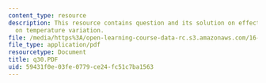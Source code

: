 ```yaml
---
content_type: resource
description: This resource contains question and its solution on effect of axial velocity
  on temperature variation.
file: /media/https%3A/open-learning-course-data-rc.s3.amazonaws.com/16-01-unified-engineering-i-ii-iii-iv-fall-2005-spring-2006/59431f0e03fe0779ce24fc51c7ba1563_q30.PDF
file_type: application/pdf
resourcetype: Document
title: q30.PDF
uid: 59431f0e-03fe-0779-ce24-fc51c7ba1563
---
```

